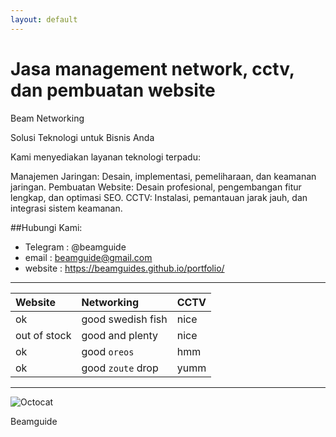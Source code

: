 ```yaml
---
layout: default
---
```



# Jasa management network, cctv, dan pembuatan website

Beam Networking

Solusi Teknologi untuk Bisnis Anda

Kami menyediakan layanan teknologi terpadu:

Manajemen Jaringan: Desain, implementasi, pemeliharaan, dan keamanan jaringan.
Pembuatan Website: Desain profesional, pengembangan fitur lengkap, dan optimasi SEO.
CCTV: Instalasi, pemantauan jarak jauh, dan integrasi sistem keamanan.

##Hubungi Kami:

*   Telegram : @beamguide
*   email : beamguide@gmail.com
*   website : https://beamguides.github.io/portfolio/
  
* * *

| Website      | Networking        | CCTV  |
|:-------------|:------------------|:------|
| ok           | good swedish fish | nice  |
| out of stock | good and plenty   | nice  |
| ok           | good `oreos`      | hmm   |
| ok           | good `zoute` drop | yumm  |

* * *
![Octocat](https://github.githubassets.com/images/icons/emoji/octocat.png)


<dl>
<dt>Beamguide</dt>
</dl>


